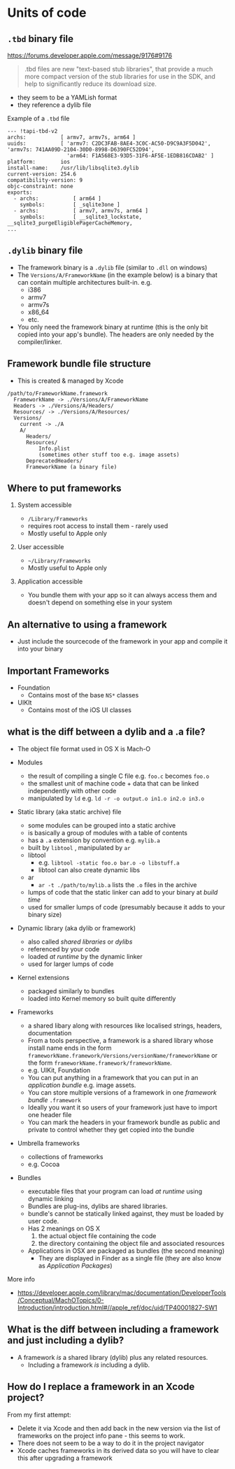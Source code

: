 # Units of code

## `.tbd` binary file

https://forums.developer.apple.com/message/9176#9176

> .tbd files are new "text-based stub libraries", that provide a much more
> compact version of the stub libraries for use in the SDK, and help to
> significantly reduce its download size.

- they seem to be a YAMLish format
- they reference a dylib file

Example of a `.tbd` file

```
--- !tapi-tbd-v2
archs:           [ armv7, armv7s, arm64 ]
uuids:           [ 'armv7: C2DC3FAB-8AE4-3C0C-AC50-D9C9A3F5D042', 'armv7s: 741AA09D-2104-30D0-8998-D6390FC52D94',
                   'arm64: F1A568E3-93D5-31F6-AF5E-1EDB816CDAB2' ]
platform:        ios
install-name:    /usr/lib/libsqlite3.dylib
current-version: 254.6
compatibility-version: 9
objc-constraint: none
exports:
  - archs:           [ arm64 ]
    symbols:         [ _sqlite3one ]
  - archs:           [ armv7, armv7s, arm64 ]
    symbols:         [ __sqlite3_lockstate, __sqlite3_purgeEligiblePagerCacheMemory,
...
```

## `.dylib` binary file

- The framework binary is a `.dylib` file (similar to `.dll` on windows)
- The `Versions/A/FrameworkName` (in the example below) is a binary that can
  contain multiple architectures built-in. e.g.
    - i386
    - armv7
    - armv7s
    - x86_64
    - etc.
- You only need the framework binary at runtime (this is the only bit copied
  into your app's bundle). The headers are only needed by the compiler/linker.

## Framework bundle file structure

- This is created & managed by Xcode

```
/path/to/FrameworkName.framework
  FrameworkName -> ./Versions/A/FrameworkName
  Headers -> ./Versions/A/Headers/
  Resources/ -> ./Versions/A/Resources/
  Versions/
    current -> ./A
    A/
      Headers/
      Resources/
          Info.plist
          (sometimes other stuff too e.g. image assets)
      DeprecatedHeaders/
      FrameworkName (a binary file)
```

## Where to put frameworks

1. System accessible
    - `/Library/Frameworks`
    - requires root access to install them - rarely used
    - Mostly useful to Apple only

2. User accessible
    - `~/Library/Frameworks`
    - Mostly useful to Apple only

3. Application accessible
    - You bundle them with your app so it can always access them and doesn't
      depend on something else in your system

## An alternative to using a framework

- Just include the sourcecode of the framework in your app and compile it into
  your binary

## Important Frameworks

- Foundation
    - Contains most of the base `NS*` classes
- UIKIt
    - Contains most of the iOS UI classes

## what is the diff between a dylib and a .a file?

- The object file format used in OS X is Mach-O

- Modules
    - the result of compiling a single C file e.g. `foo.c` becomes `foo.o`
    - the smallest unit of machine code + data that can be linked independently
      with other code
    - manipulated by `ld` e.g. `ld -r -o output.o in1.o in2.o in3.o`
- Static library (aka static archive) file
    - some modules can be grouped into a static archive
    - is basically a group of modules with a table of contents
    - has a `.a` extension by convention e.g. `mylib.a`
    - built by `libtool` , manipulated by `ar`
    - libtool
        - e.g. `libtool -static foo.o bar.o -o libstuff.a`
        - libtool can also create dynamic libs
    - ar
        - `ar -t ./path/to/mylib.a` lists the `.o` files in the archive
    - lumps of code that the static linker can add to your binary at _build
      time_
    - used for smaller lumps of code (presumably because it adds to your binary
      size)
- Dynamic library (aka dylib or framework)
    - also called _shared libraries_ or _dylibs_
    - referenced by your code
    - loaded _at runtime_ by the dynamic linker
    - used for larger lumps of code
- Kernel extensions
    - packaged similarly to bundles
    - loaded into Kernel memory so built quite differently
- Frameworks
    - a shared libary along with resources like localised strings, headers,
      documentation
    - From a tools perspective, a framework is a shared library whose install
      name ends in the form
      `frameworkName.framework/Versions/versionName/frameworkName` or the form
      `frameworkName.framework/frameworkName`.
    - e.g. UIKit, Foundation
    - You can put anything in a framework that you can put in an _application
      bundle_ e.g. image assets.
    - You can store multiple versions of a framework in one _framework bundle_
      `.framework`
    - Ideally you want it so users of your framework just have to import one
      header file
    - You can mark the headers in your framework bundle as public and private to
      control whether they get copied into the bundle
- Umbrella frameworks
    - collections of frameworks
    - e.g. Cocoa
- Bundles
    - executable files that your program can load _at runtime_ using dynamic
      linking
    - Bundles are plug-ins, dylibs are shared libraries.
    - bundle's cannot be statically linked against, they must be loaded by user
      code.
    - Has 2 meanings on OS X
        1. the actual object file containing the code
        2. the directory containing the object file and associated resources
    - Applications in OSX are packaged as bundles (the second meaning)
        - They are displayed in Finder as a single file (they are also know as
          _Application Packages_)

More info

- https://developer.apple.com/library/mac/documentation/DeveloperTools/Conceptual/MachOTopics/0-Introduction/introduction.html#//apple_ref/doc/uid/TP40001827-SW1

## What is the diff between including a framework and just including a dylib?

- A framework _is_ a shared library (dylib) plus any related resources.
    - Including a framework _is_ including a dylib.

## How do I replace a framework in an Xcode project?

From my first attempt:

- Delete it via Xcode and then add back in the new version via the list of
  frameworks on the project info pane - this seems to work.
- There does not seem to be a way to do it in the project navigator
- Xcode caches frameworks in its derived data so you will have to clear this
  after upgrading a framework
